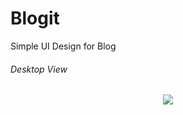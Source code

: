 # Blogit
Simple UI Design for Blog

###### Desktop View

<p align="center">
<img src="images/preview.png" width="auto" height="auto">
</p>